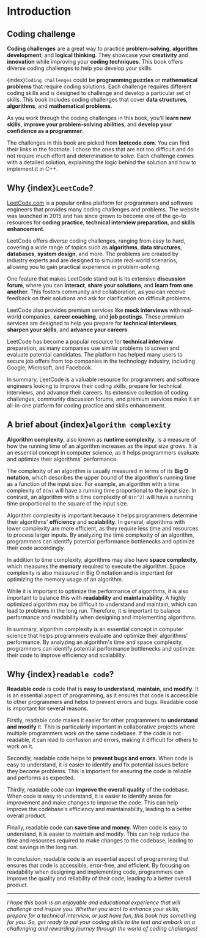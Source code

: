 # Introduction

## Coding challenge

**Coding challenges** are a great way to practice **problem-solving**, **algorithm development**, and **logical thinking**. They showcase your **creativity** and **innovation** while improving your **coding techniques**. This book offers diverse coding challenges to help you develop your skills.

{index}`Coding challenges` could be **programming puzzles** or **mathematical problems** that require coding solutions. Each challenge requires different coding skills and is designed to challenge and develop a particular set of skills. This book includes coding challenges that cover **data structures**, **algorithms**, and **mathematical problems**.

As you work through the coding challenges in this book, you'll **learn new skills**, **improve your problem-solving abilities**, and **develop your confidence as a programmer**. 

The challenges in this book are picked from **leetcode.com**. You can find their links in the footnote. I chose the ones that are not too difficult and do not require much effort and determination to solve. Each challenge comes with a detailed solution, explaining the logic behind the solution and how to implement it in C++.

## Why {index}`LeetCode`?

[LeetCode.com](https://leetcode.com) is a popular online platform for programmers and software engineers that provides many coding challenges and problems. The website was launched in 2015 and has since grown to become one of the go-to resources for **coding practice**, **technical interview preparation**, and **skills enhancement**.

LeetCode offers diverse coding challenges, ranging from easy to hard, covering a wide range of topics such as **algorithms**, **data structures**, **databases**, **system design**, and more. The problems are created by industry experts and are designed to simulate real-world scenarios, allowing you to gain practical experience in problem-solving.

One feature that makes LeetCode stand out is its extensive **discussion forum**, where you can **interact**, **share your solutions**, and **learn from one another**. This fosters community and collaboration, as you can receive feedback on their solutions and ask for clarification on difficult problems.

LeetCode also provides premium services like **mock interviews** with real-world companies, **career coaching**, and **job postings**. These premium services are designed to help you prepare for **technical interviews**, **sharpen your skills**, and **advance your careers**.

LeetCode has become a popular resource for **technical interview** preparation, as many companies use similar problems to screen and evaluate potential candidates. The platform has helped many users to secure job offers from top companies in the technology industry, including Google, Microsoft, and Facebook.

In summary, LeetCode is a valuable resource for programmers and software engineers looking to improve their coding skills, prepare for technical interviews, and advance their careers. Its extensive collection of coding challenges, community discussion forums, and premium services make it an all-in-one platform for coding practice and skills enhancement.

## A brief about {index}`algorithm complexity`

**Algorithm complexity**, also known as **runtime complexity**, is a measure of how the running time of an algorithm increases as the input size grows. It is an essential concept in computer science, as it helps programmers evaluate and optimize their algorithms' performance.

The complexity of an algorithm is usually measured in terms of its **Big O notation**, which describes the upper bound of the algorithm's running time as a function of the input size. For example, an algorithm with a time complexity of `O(n)` will have a running time proportional to the input size. In contrast, an algorithm with a time complexity of `O(n^2)` will have a running time proportional to the square of the input size.

Algorithm complexity is important because it helps programmers determine their algorithms' **efficiency** and **scalability**. In general, algorithms with lower complexity are more efficient, as they require less time and resources to process larger inputs. By analyzing the time complexity of an algorithm, programmers can identify potential performance bottlenecks and optimize their code accordingly.

In addition to time complexity, algorithms may also have **space complexity**, which measures the **memory** required to execute the algorithm. Space complexity is also measured in Big O notation and is important for optimizing the memory usage of an algorithm.

While it is important to optimize the performance of algorithms, it is also important to balance this with **readability** and **maintainability**. A highly optimized algorithm may be difficult to understand and maintain, which can lead to problems in the long run. Therefore, it is important to balance performance and readability when designing and implementing algorithms.

In summary, algorithm complexity is an essential concept in computer science that helps programmers evaluate and optimize their algorithms' performance. By analyzing an algorithm's time and space complexity, programmers can identify potential performance bottlenecks and optimize their code to improve efficiency and scalability.


## Why {index}`readable code`?

**Readable code** is code that is **easy to understand**, **maintain**, and **modify**. It is an essential aspect of programming, as it ensures that code is accessible to other programmers and helps to prevent errors and bugs. Readable code is important for several reasons.

Firstly, readable code makes it easier for other programmers to **understand and modify** it. This is particularly important in collaborative projects where multiple programmers work on the same codebase. If the code is not readable, it can lead to confusion and errors, making it difficult for others to work on it.

Secondly, readable code helps to **prevent bugs and errors**. When code is easy to understand, it is easier to identify and fix potential issues before they become problems. This is important for ensuring the code is reliable and performs as expected.

Thirdly, readable code can **improve the overall quality** of the codebase. When code is easy to understand, it is easier to identify areas for improvement and make changes to improve the code. This can help improve the codebase's efficiency and maintainability, leading to a better overall product.

Finally, readable code can **save time and money**. When code is easy to understand, it is easier to maintain and modify. This can help reduce the time and resources required to make changes to the codebase, leading to cost savings in the long run.

In conclusion, readable code is an essential aspect of programming that ensures that code is accessible, error-free, and efficient. By focusing on readability when designing and implementing code, programmers can improve the quality and reliability of their code, leading to a better overall product.


---


*I hope this book is an enjoyable and educational experience that will challenge and inspire you. Whether you want to enhance your skills, prepare for a technical interview, or just have fun, this book has something for you. So, get ready to put your coding skills to the test and embark on a challenging and rewarding journey through the world of coding challenges!*
